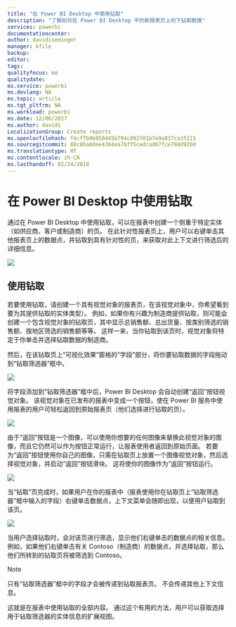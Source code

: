 ```yaml
---
title: "在 Power BI Desktop 中使用钻取"
description: "了解如何在 Power BI Desktop 中的新报表页上向下钻取数据"
services: powerbi
documentationcenter: 
author: davidiseminger
manager: kfile
backup: 
editor: 
tags: 
qualityfocus: no
qualitydate: 
ms.service: powerbi
ms.devlang: NA
ms.topic: article
ms.tgt_pltfrm: NA
ms.workload: powerbi
ms.date: 12/06/2017
ms.author: davidi
LocalizationGroup: Create reports
ms.openlocfilehash: f4cf7b0b850445b794c092f01b7e9a837ca3f215
ms.sourcegitcommit: 88c8ba8dee4384ea7bff5cedcad67fce784d92b0
ms.translationtype: HT
ms.contentlocale: zh-CN
ms.lasthandoff: 02/24/2018
---
```

# <a name="use-drillthrough-in-power-bi-desktop"></a>在 Power BI Desktop 中使用钻取
通过在 Power BI Desktop 中使用钻取，可以在报表中创建一个侧重于特定实体（如供应商、客户或制造商）的页。 在此针对性报表页上，用户可以右键单击其他报表页上的数据点，并钻取到具有针对性的页，来获取对此上下文进行筛选后的详细信息。

![](media/desktop-drillthrough/drillthrough_01.png)

## <a name="using-drillthrough"></a>使用钻取
若要使用钻取，请创建一个具有视觉对象的报表页，在该视觉对象中，你希望看到要为其提供钻取的实体类型）。 例如，如果你有兴趣为制造商提供钻取，则可能会创建一个包含视觉对象的钻取页，其中显示总销售额、总出货量、按类别筛选的销售额、按地区筛选的销售额等等。 这样一来，当你钻取到该页时，视觉对象将特定于你单击并选择钻取数据的制造商。

然后，在该钻取页上“可视化效果”窗格的“字段”部分，将你要钻取数据的字段拖动到“钻取筛选器”框中。

![](media/desktop-drillthrough/drillthrough_02.png)

将字段添加到“钻取筛选器”框中后，Power BI Desktop 会自动创建“返回”按钮视觉对象。 该视觉对象在已发布的报表中变成一个按钮，使在 Power BI 服务中使用报表的用户可轻松返回到原始报表页（他们选择进行钻取的页）。

![](media/desktop-drillthrough/drillthrough_03.png)

由于“返回”按钮是一个图像，可以使用你想要的任何图像来替换此视觉对象的图像，而且它仍然可以作为按钮正常运行，让报表使用者返回到原始页面。 若要为“返回”按钮使用你自己的图像，只需在钻取页上放置一个图像视觉对象，然后选择视觉对象，并启动“返回”按钮滑块。 这将使你的图像作为“返回”按钮运行。

![](media/desktop-drillthrough/drillthrough_05.png)

当“钻取”页完成时，如果用户在你的报表中（报表使用你在钻取页上“钻取筛选器”框中输入的字段）右键单击数据点，上下文菜单会随即出现，以便用户钻取到该页。

![](media/desktop-drillthrough/drillthrough_04.png)

当用户选择钻取时，会对该页进行筛选，显示他们右键单击的数据点的相关信息。 例如，如果他们右键单击有关 Contoso（制造商）的数据点，并选择钻取，那么他们所转到的钻取页将被筛选到 Contoso。

> [!NOTE]
> 只有“钻取筛选器”框中的字段才会被传递到钻取报表页。 不会传递其他上下文信息。
> 
> 

这就是在报表中使用钻取的全部内容。 通过这个有用的方法，用户可以获取选择用于钻取筛选器的实体信息的扩展视图。


